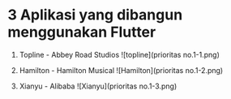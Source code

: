 # 3 Aplikasi yang dibangun menggunakan Flutter

1. Topline - Abbey Road Studios
![topline](prioritas no.1-1.png)

1. Hamilton - Hamilton Musical 
![Hamilton](prioritas no.1-2.png)

1. Xianyu - Alibaba
![Xianyu](prioritas no.1-3.png)
